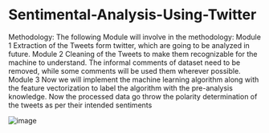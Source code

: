 # Sentimental-Analysis-Using-Twitter


Methodology:
The following Module will involve in the methodology: Module 1
Extraction of the Tweets form twitter, which are going to be analyzed in future.
Module 2
Cleaning of the Tweets to make them recognizable for the machine to understand.
The informal comments of dataset need to be removed, while some comments will be
used them wherever possible.
Module 3
Now we will implement the machine learning algorithm along with the feature
vectorization to label the algorithm with the pre-analysis knowledge. Now the
processed data go throw the polarity determination of the tweets as per their intended
sentiments


![image](https://user-images.githubusercontent.com/44029338/208239255-f72f1519-1ca9-4686-ae9b-6d09eee6bd0d.png)

